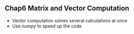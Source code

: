## Chap6 Matrix and Vector Computation
* Vector computation solves several calculations at once
* Use _numpy_ to speed up the code

